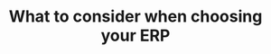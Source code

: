 ---
title: "What to consider when choosing your ERP"
seoTitle: "What to consider when choosing your ERP"
seoDescription: "Here are a few highlevel pointers to consider when making the deep financial dive into a new accounting system."
publish: "17 DECEMBER 2020"
image: "/images/card.jpg"
aliases: "/posts/post3/"
---